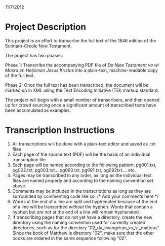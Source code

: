 11/7/2012

# Project Description #
This project is an effort to transcribe the full text of the 1846 edition of the Surinam-Creole New Testament.  

The project has two phases:

Phase 1: Transcribe the accompanying PDF file of _Da Njoe Testament vo wi Masra en Helpiman Jesus Kristus_ into a plain-text, machine-readable copy of the full text.

Phase 2: Once the full text has been transcribed, the document will be marked up in XML using the Text Encoding Initiative (TEI) markup standard.  

The project will begin with a small number of transcribers, and then opened up for crowd sourcing once a significant amount of transcribed texts have been accumulated as examples. 

# Transcription Instructions #

1. All transcriptions will be done with a plain-text editor and saved as .txt files
2. Each page of the source text (PDF) will be the basis of an individual transcription file. 
3. Each page will be named according to the following pattern: pg001.txt, pg002.txt, pg003.txt... pg090.txt, pg091.txt, pg092txt..., etc.
4. Pages may be transcribed in any order, as long as the individual text files are named properly and according to the naming convention set above.
5. Comments may be included in the transcriptions as long as they are surrounded by commenting code like so: /* Add your comments here */
6. Words at the end of a line are split and hyphenated because of the end of a line will be transcribed *without* the hyphen.  Words that contain a hyphen but *are not* at the end of a line will remain hyphenated. 
7. If transcribing pages that do not yet have a directory, create the new directory using the naming convention used for currently created directories, such as for the directory "02_da_evangelum_vo_st_matteus".  Since the book of Matthew is directory "02", make sure that the other books are ordered in the same sequence following "02".